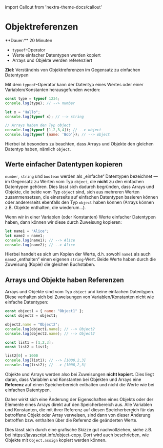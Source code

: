 import Callout from 'nextra-theme-docs/callout'

# Objektreferenzen

<Callout>
  **Dauer:** 20 Minuten

  - `typeof`-Operator
  - Werte einfacher Datentypen werden kopiert 
  - Arrays und Objekte werden referenziert

  **Ziel:** Verständnis von Objektreferenzen im Gegensatz zu einfachen Datentypen
</Callout>

Mit dem `typeof`-Operator kann der Datentyp 
eines Wertes oder einer Variablen/Konstanten
herausgefunden werden:

```js
const type = typeof 1234; 
console.log(type); // --> number

let x = "Hallo";
console.log(typeof x); // --> string

// Arrays haben den Typ object
console.log(typeof [1,2,3,4]); // --> object
console.log(typeof {name: 'Bob'}); // --> object
```

Hierbei ist besonders zu beachten, dass
Arrays und Objekte den gleichen Datentyp haben,
nämlich `object`. 

## Werte einfacher Datentypen kopieren

`number`, `string` und `boolean` werden
als „einfache“ Datentypen bezeichnet 
&mdash; im Gegensatz zu Werten vom Typ `object`,
die **nicht** zu den einfachen Datentypen gehören.
Dies lässt sich dadurch begründen, dass Arrays
und Objekte, die beide vom Typ `object` sind,
sich aus mehreren Werten zusammensetzen, die 
einerseits auf einfachen Datentypen basieren
können oder andererseits ebenfalls den Typ 
`object` haben können (Arrays können z.B. Objekte 
enthalten, die wiederum…).

Wenn wir in einer Variablen (oder Konstanten)
Werte einfacher Datentypen haben, dann können
wir diese durch Zuweisung kopieren:

```js
let name1 = "Alice";
let name2 = name1;
console.log(name1); // --> Alice
console.log(name2); // --> Alice
```

Hierbei handelt es sich um Kopien der
Werte, d.h. sowohl `name1` als auch `name2`
„enthalten“ einen eigenen `string`-Wert.
Beide Werte haben durch die Zuweisung (Kopie)
die gleichen Buchstaben.

## Arrays und Objekte haben Referenzen

Arrays und Objekte sind vom Typ `object`
und keine einfachen Datentypen. Diese verhalten
sich bei Zuweisungen von Variablen/Konstanten
nicht wie einfache Datentypen:

```js
const object1 = { name: "Object1" };
const object2 = object1;

object2.name = "Object2";
console.log(object1.name); // --> Object2
console.log(object2.name); // --> Object2

const list1 = [1,2,3];
const list2 = list1;

list2[0] = 1000
console.log(list1); // --> [1000,2,3]
console.log(list2); // --> [1000,2,3]
```

Objekte und Arrays werden also bei Zuweisungen
**nicht kopiert**. Dies liegt daran, dass 
Variablen und Konstanten bei Objekten und 
Arrays eine **Referenz** auf einen Speicherbereich
enthalten und nicht die Werte wie bei einfachen
Datentypen. 

Daher wirkt sich eine Änderung der Eigenschaften
eines Objekts oder der Elemente eines Arrays
direkt auf den Speicherbereich aus. Alle
Variablen und Konstanten, die mit ihrer Referenz
auf diesen Speicherbereich für das betroffene 
Objekt oder Array verweisen, sind dann von dieser 
Änderung betroffen bzw. enthalten über die 
Referenz die geänderten Werte.

Dies lässt sich durch eine grafische Skizze
gut nachvollziehen, siehe z.B. bei
https://javascript.info/object-copy. Dort
wird auch beschrieben, wie Objekte mit 
`Object.assign` kopiert werden können.


